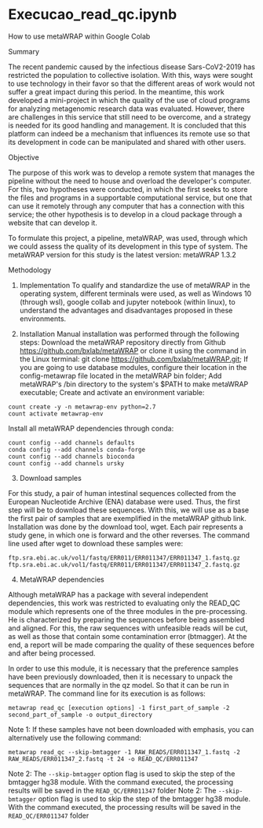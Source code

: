 # Execucao_read_qc.ipynb
How to use metaWRAP within Google Colab

Summary

The recent pandemic caused by the infectious disease Sars-CoV2-2019 has restricted the population to collective isolation. With this, ways were sought to use technology in their favor so that the different areas of work would not suffer a great impact during this period. In the meantime, this work developed a mini-project in which the quality of the use of cloud programs for analyzing metagenomic research data was evaluated. However, there are challenges in this service that still need to be overcome, and a strategy is needed for its good handling and management. It is concluded that this platform can indeed be a mechanism that influences its remote use so that its development in code can be manipulated and shared with other users.

Objective

The purpose of this work was to develop a remote system that manages the pipeline without the need to house and overload the developer's computer. For this, two hypotheses were conducted, in which the first seeks to store the files and programs in a supportable computational service, but one that can use it remotely through any computer that has a connection with this service; the other hypothesis is to develop in a cloud package through a website that can develop it.

To formulate this project, a pipeline, metaWRAP, was used, through which we could assess the quality of its development in this type of system. The metaWRAP version for this study is the latest version: metaWRAP 1.3.2

Methodology

1. Implementation
To qualify and standardize the use of metaWRAP in the operating system, different terminals were used, as well as Windows 10 (through wsl), google collab and jupyter notebook (within linux), to understand the advantages and disadvantages proposed in these environments.

2. Installation
Manual installation was performed through the following steps:
Download the metaWRAP repository directly from Github https://github.com/bxlab/metaWRAP or clone it using the command in the Linux terminal: git clone https://github.com/bxlab/metaWRAP.git; If you are going to use database modules, configure their location in the config-metawrap file located in the metaWRAP bin folder;
Add metaWRAP's /bin directory to the system's $PATH to make metaWRAP executable; Create and activate an environment variable:

```
count create -y -n metawrap-env python=2.7
count activate metawrap-env
```

Install all metaWRAP dependencies through conda:

```
count config --add channels defaults
conda config --add channels conda-forge
count config --add channels bioconda
count config --add channels ursky
```


3. Download samples

For this study, a pair of human intestinal sequences collected from the European Nucleotide Archive (ENA) database were used. 
Thus, the first step will be to download these sequences. With this, we will use as a base the first pair of samples that are exemplified in the metaWRAP github link. 
Installation was done by the download tool, wget. Each pair represents a study gene, in which one is forward and the other reverses. 
The command line used after wget to download these samples were:

```
ftp.sra.ebi.ac.uk/vol1/fastq/ERR011/ERR011347/ERR011347_1.fastq.gz
ftp.sra.ebi.ac.uk/vol1/fastq/ERR011/ERR011347/ERR011347_2.fastq.gz 
```
4. MetaWRAP dependencies

Although metaWRAP has a package with several independent dependencies, this work was restricted to evaluating only the READ_QC module which represents one of the three modules in the pre-processing. 
He is characterized by preparing the sequences before being assembled and aligned. 
For this, the raw sequences with unfeasible reads will be cut, as well as those that contain some contamination error (btmagger). 
At the end, a report will be made comparing the quality of these sequences before and after being processed.

In order to use this module, it is necessary that the preference samples have been previously downloaded, then it is necessary to unpack the sequences that are normally in the qz model. 
So that it can be run in metaWRAP. The command line for its execution is as follows:

```
metawrap read_qc [execution options] -1 first_part_of_sample -2 second_part_of_sample -o output_directory
```

Note 1: If these samples have not been downloaded with emphasis, you can alternatively use the following command:
```
metawrap read_qc --skip-bmtagger -1 RAW_READS/ERR011347_1.fastq -2 RAW_READS/ERR011347_2.fastq -t 24 -o READ_QC/ERR011347
```
Note 2: The ```--skip-bmtagger``` option flag is used to skip the step of the bmtagger hg38 module. 
With the command executed, the processing results will be saved in the ```READ_QC/ERR011347``` folder
Note 2: The ```--skip-bmtagger``` option flag is used to skip the step of the bmtagger hg38 module. 
With the command executed, the processing results will be saved in the ```READ_QC/ERR011347``` folder

